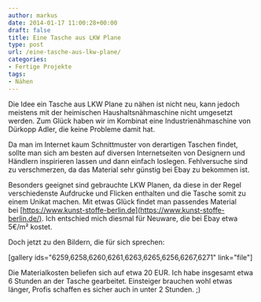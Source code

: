 ```yaml
---
author: markus
date: 2014-01-17 11:00:28+00:00
draft: false
title: Eine Tasche aus LKW Plane
type: post
url: /eine-tasche-aus-lkw-plane/
categories:
- Fertige Projekte
tags:
- Nähen
---
```


Die Idee ein Tasche aus LKW Plane zu nähen ist nicht neu, kann jedoch meistens mit der heimischen Haushaltsnähmaschine nicht umgesetzt werden. Zum Glück haben wir im Kombinat eine Industrienähmaschine von Dürkopp Adler, die keine Probleme damit hat. <!-- more --> 

Da man im Internet kaum Schnittmuster von derartigen Taschen findet, sollte man sich am besten auf diversen Internetseiten von Designern und Händlern inspirieren lassen und dann einfach loslegen. Fehlversuche sind zu verschmerzen, da das Material sehr günstig bei Ebay zu bekommen ist.

Besonders geeignet sind gebrauchte LKW Planen, da diese in der Regel verschiedenste Aufdrucke und Flicken enthalten und die Tasche somit zu einem Unikat machen. Mit etwas Glück findet man passendes Material bei [https://www.kunst-stoffe-berlin.de](https://www.kunst-stoffe-berlin.de/). Ich entschied mich diesmal für Neuware, die bei Ebay etwa 5€/m² kostet.

Doch jetzt zu den Bildern, die für sich sprechen:

[gallery ids="6259,6258,6260,6261,6263,6265,6256,6267,6271" link="file"]

Die Materialkosten beliefen sich auf etwa 20 EUR. Ich habe insgesamt etwa 6 Stunden an der Tasche gearbeitet. Einsteiger brauchen wohl etwas länger, Profis schaffen es sicher auch in unter 2 Stunden. ;)


